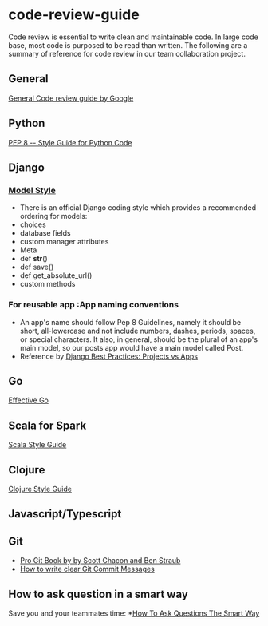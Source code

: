 # code-review-guide

Code review is essential to write clean and maintainable code.
In large code base, most code is purposed to be read than written.
The following are a summary of reference for code review in our
team collaboration project. 

## General
[General Code review guide by Google](https://google.github.io/eng-practices/review/reviewer/)

## Python
[PEP 8 -- Style Guide for Python Code](https://www.python.org/dev/peps/pep-0008/
)

## Django
### [Model Style](https://learndjango.com/tutorials/django-best-practices-models)
* There is an official Django coding style which provides a recommended 
ordering for models:
* choices
* database fields
* custom manager attributes
* Meta
* def __str__()
* def save()
* def get_absolute_url()
* custom methods

### For reusable app :App naming conventions
* An app's name should follow Pep 8 Guidelines, namely it should be short, 
all-lowercase and not include numbers, dashes, periods, spaces, or special
characters. It also, in general, should be the plural of an app's main 
model, so our posts app would have a main model called Post.
* Reference by [Django Best Practices: Projects vs Apps](https://learndjango.com/tutorials/django-best-practices-projects-vs-apps)
## Go
[Effective Go]([https://golang.org/doc/effective_go.html])

## Scala for Spark
[Scala Style Guide](https://docs.scala-lang.org/style/)

## Clojure 
[Clojure Style Guide](https://guide.clojure.style/)

## Javascript/Typescript

## Git
* [Pro Git Book by by Scott Chacon and Ben Straub](https://git-scm.com/book/en/v2)
* [How to write clear Git Commit Messages](https://tbaggery.com/2008/04/19/a-note-about-git-commit-messages.html)

## How to ask question in a smart way
Save you and your teammates time:
*[How To Ask Questions The Smart Way](http://catb.org/~esr/faqs/smart-questions.html)
